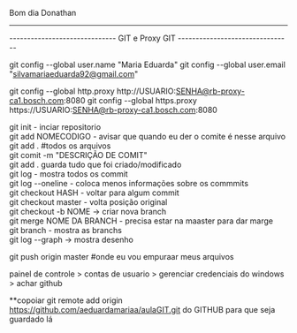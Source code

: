 Bom dia Donathan

--------------------------------------------------------------------------------
------------------------------  GIT e Proxy GIT --------------------------------

git config --global user.name "Maria Eduarda"
git config --global user.email "silvamariaeduarda92@gmail.com"

git config --global http.proxy http://USUARIO:SENHA@rb-proxy-ca1.bosch.com:8080
git config --global https.proxy https://USUARIO:SENHA@rb-proxy-ca1.bosch.com:8080


git init - inciar repositorio<br>
git add NOMECODIGO - avisar que quando eu der o comite é nesse arquivo<br>
git add . #todos os arquivos<br>
git comit -m "DESCRIÇÃO DE COMIT"<br>
git add . guarda tudo que foi criado/modificado<br>
git log - mostra todos os commit <br>
git log --oneline - coloca menos informações sobre os commmits <br>
git checkout HASH - voltar para algum commit<br>
git checkout master - volta posição original<br>
git checkout -b NOME -> criar nova branch<br>
git merge NOME DA BRANCH - precisa estar na maaster para dar marge<br>
git branch - mostra as branchs<br>
git log --graph -> mostra desenho <br>

git push origin master #onde eu vou empuraar meus arquivos <br>


painel de controle > contas de usuario > gerenciar credenciais do windows > achar github
 

**copoiar git remote add origin https://github.com/aeduardamariaa/aulaGIT.git do GITHUB para que seja guardado lá
